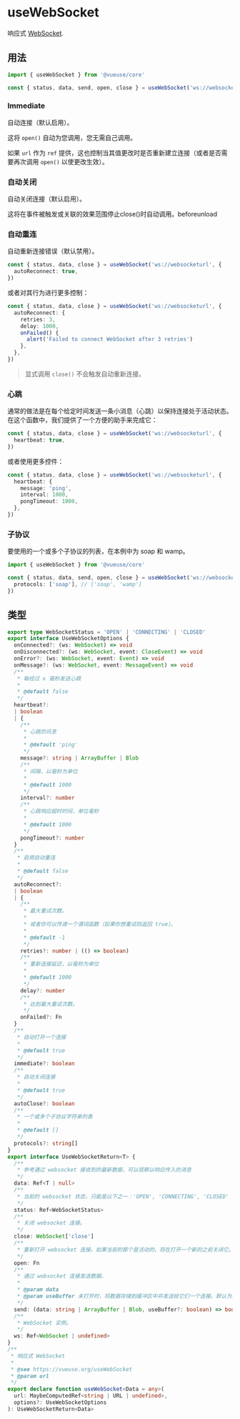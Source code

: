 # useWebSocket

响应式 [WebSocket](https://developer.mozilla.org/en-US/docs/Web/API/WebSocket/WebSocket).

## 用法

```ts
import { useWebSocket } from '@vueuse/core'

const { status, data, send, open, close } = useWebSocket('ws://websocketurl')
```


### Immediate

自动连接（默认启用）。

这将 `open()` 自动为您调用，您无需自己调用。

如果 `url` 作为 `ref` 提供，这也控制当其值更改时是否重新建立连接（或者是否需要再次调用 `open()` 以使更改生效）。

### 自动关闭

自动关闭连接（默认启用）。

这将在事件被触发或关联的效果范围停止close()时自动调用。beforeunload



### 自动重连


自动重新连接错误（默认禁用）。

```ts
const { status, data, close } = useWebSocket('ws://websocketurl', {
  autoReconnect: true,
})
```

或者对其行为进行更多控制：

```ts
const { status, data, close } = useWebSocket('ws://websocketurl', {
  autoReconnect: {
    retries: 3,
    delay: 1000,
    onFailed() {
      alert('Failed to connect WebSocket after 3 retries')
    },
  },
})
```

> 显式调用 `close()` 不会触发自动重新连接。

### 心跳

通常的做法是在每个给定时间发送一条小消息（心跳）以保持连接处于活动状态。在这个函数中，我们提供了一个方便的助手来完成它：

```ts
const { status, data, close } = useWebSocket('ws://websocketurl', {
  heartbeat: true,
})
```

或者使用更多控件：

```ts
const { status, data, close } = useWebSocket('ws://websocketurl', {
  heartbeat: {
    message: 'ping',
    interval: 1000,
    pongTimeout: 1000,
  },
})
```

### 子协议

要使用的一个或多个子协议的列表，在本例中为 soap 和 wamp。



```ts
import { useWebSocket } from '@vueuse/core'

const { status, data, send, open, close } = useWebSocket('ws://websocketurl', {
  protocols: ['soap'], // ['soap', 'wamp']
})
```

## 类型

```ts
export type WebSocketStatus = 'OPEN' | 'CONNECTING' | 'CLOSED'
export interface UseWebSocketOptions {
  onConnected?: (ws: WebSocket) => void
  onDisconnected?: (ws: WebSocket, event: CloseEvent) => void
  onError?: (ws: WebSocket, event: Event) => void
  onMessage?: (ws: WebSocket, event: MessageEvent) => void
  /**
   * 每经过 x 毫秒发送心跳
   *
   * @default false
   */
  heartbeat?:
  | boolean
  | {
    /**
     * 心跳的讯息
     *
     * @default 'ping'
     */
    message?: string | ArrayBuffer | Blob
    /**
     * 间隔，以毫秒为单位
     *
     * @default 1000
     */
    interval?: number
    /**
     * 心跳响应超时时间，单位毫秒
     *
     * @default 1000
     */
    pongTimeout?: number
  }
  /**
   * 启用自动重连
   *
   * @default false
   */
  autoReconnect?:
  | boolean
  | {
    /**
     * 最大重试次数。
     *
     * 或者你可以传递一个谓词函数（如果你想重试则返回 true）。
     *
     * @default -1
     */
    retries?: number | (() => boolean)
    /**
     * 重新连接延迟，以毫秒为单位
     *
     * @default 1000
     */
    delay?: number
    /**
     * 达到最大重试次数。
     */
    onFailed?: Fn
  }
  /**
   * 自动打开一个连接
   *
   * @default true
   */
  immediate?: boolean
  /**
   * 自动关闭连接
   *
   * @default true
   */
  autoClose?: boolean
  /**
   * 一个或多个子协议字符串列表
   *
   * @default []
   */
  protocols?: string[]
}
export interface UseWebSocketReturn<T> {
  /**
   * 参考通过 websocket 接收到的最新数据，可以观察以响应传入的消息
   */
  data: Ref<T | null>
  /**
   * 当前的 websocket 状态，只能是以下之一：'OPEN', 'CONNECTING', 'CLOSED'
   */
  status: Ref<WebSocketStatus>
  /**
   * 关闭 websocket 连接。
   */
  close: WebSocket['close']
  /**
   * 重新打开 websocket 连接。如果当前的那个是活动的，将在打开一个新的之前关闭它。
   */
  open: Fn
  /**
   * 通过 websocket 连接发送数据。
   *
   * @param data
   * @param useBuffer 未打开时，将数据存储到缓冲区中并发送给它们一个连接。默认为真。
   */
  send: (data: string | ArrayBuffer | Blob, useBuffer?: boolean) => boolean
  /**
   * WebSocket 实例。
   */
  ws: Ref<WebSocket | undefined>
}
/**
 * 响应式 WebSocket
 *
 * @see https://vueuse.org/useWebSocket
 * @param url
 */
export declare function useWebSocket<Data = any>(
  url: MaybeComputedRef<string | URL | undefined>,
  options?: UseWebSocketOptions
): UseWebSocketReturn<Data>
```
